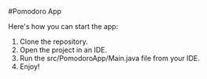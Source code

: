 #Pomodoro App

Here's how you can start the app:

1. Clone the repository.
2. Open the project in an IDE.
3. Run the src/PomodoroApp/Main.java file from your IDE.
4. Enjoy! 